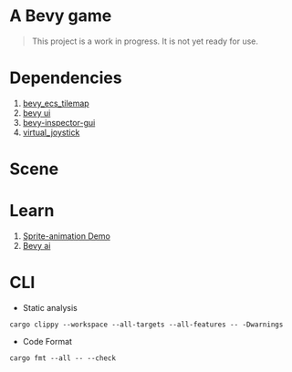 # A Bevy game 

> This project is a work in progress.
> It is not yet ready for use.


# Dependencies
1. [bevy_ecs_tilemap](https://github.com/StarArawn/bevy_ecs_tilemap)
2. [bevy ui](https://github.com/jkb0o/belly)
3. [bevy-inspector-gui](https://github.com/jakobhellermann/bevy-inspector-egui)
4. [virtual_joystick](https://github.com/SergioRibera/virtual_joystick)

# Scene



# Learn
1. [Sprite-animation Demo](https://bevyengine.org/examples/2d-rendering/sprite-animation/)
2. [Bevy ai](https://github.com/zkat/big-brain)

# CLI

- Static analysis
```shell
cargo clippy --workspace --all-targets --all-features -- -Dwarnings
```
- Code Format
```shell
cargo fmt --all -- --check
```